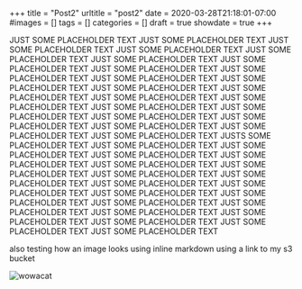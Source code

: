 +++
title = "Post2"
urltitle = "post2"
date = 2020-03-28T21:18:01-07:00
#images = []
tags = []
categories = []
draft = true
showdate = true
+++

JUST SOME PLACEHOLDER TEXT JUST SOME PLACEHOLDER TEXT JUST SOME PLACEHOLDER TEXT JUST SOME PLACEHOLDER TEXT JUST SOME PLACEHOLDER TEXT JUST SOME PLACEHOLDER TEXT JUST SOME PLACEHOLDER TEXT JUST SOME PLACEHOLDER TEXT JUST SOME PLACEHOLDER TEXT JUST SOME PLACEHOLDER TEXT JUST SOME PLACEHOLDER TEXT JUST SOME PLACEHOLDER TEXT JUST SOME PLACEHOLDER TEXT JUST SOME PLACEHOLDER TEXT JUST SOME PLACEHOLDER TEXT JUST SOME PLACEHOLDER TEXT JUST SOME PLACEHOLDER TEXT JUST SOME PLACEHOLDER TEXT JUST SOME PLACEHOLDER TEXT JUST SOME PLACEHOLDER TEXT  <!--more--> JUST SOME PLACEHOLDER TEXT JUST SOME PLACEHOLDER TEXT JUSTS SOME PLACEHOLDER TEXT JUST SOME PLACEHOLDER TEXT JUST SOME PLACEHOLDER TEXT JUST SOME PLACEHOLDER TEXT JUST SOME PLACEHOLDER TEXT JUST SOME PLACEHOLDER TEXT JUST SOME PLACEHOLDER TEXT JUST SOME PLACEHOLDER TEXT JUST SOME PLACEHOLDER TEXT JUST SOME PLACEHOLDER TEXT JUST SOME PLACEHOLDER TEXT JUST SOME PLACEHOLDER TEXT JUST SOME PLACEHOLDER TEXT JUST SOME PLACEHOLDER TEXT JUST SOME PLACEHOLDER TEXT JUST SOME PLACEHOLDER TEXT JUST SOME PLACEHOLDER TEXT JUST SOME PLACEHOLDER TEXT JUST SOME PLACEHOLDER TEXT JUST SOME PLACEHOLDER TEXT 

also testing how an image looks using inline markdown using a link to my s3 bucket

![wowacat](/images/cat.jpeg)